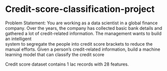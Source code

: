 # Credit-score-classification-project

Problem Statement:
You are working as a data scientist in a global finance company. Over the years, the company has collected basic bank details and gathered a lot of credit-related information. The management wants to build an intelligent  
system to segregate the people into credit score brackets to reduce the manual efforts. Given a person’s credit-related information, build a machine learning model that can classify the credit score 

Credit score dataset contains 1 lac records with 28 features.
